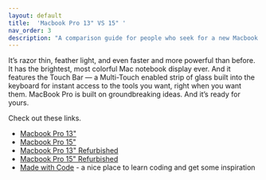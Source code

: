 ```yaml
---
layout: default
title:  'Macbook Pro 13" VS 15" '
nav_order: 3
description: "A comparison guide for people who seek for a new Macbook Pro."
---
```


It’s razor thin, feather light, and even faster and more powerful than before. It has the brightest, most colorful Mac notebook display ever. And it features the Touch Bar — a Multi-Touch enabled strip of glass built into the keyboard for instant access to the tools you want, right when you want them. MacBook Pro is built on groundbreaking ideas. And it’s ready for yours.

Check out these links.  
- [Macbook Pro 13"][macbook-pro-13-inch]
- [Macbook Pro 15"][macbook-pro-13-inch]
- [Macbook Pro 13" Refurbished][macbook-pro-13-inch-refurb]
- [Macbook Pro 15" Refurbished][macbook-pro-15-inch-refurb]
- [Made with Code][madewithcode] - a nice place to learn coding and get some inspiration

[macbook-pro-13-inch]: https://www.apple.com/shop/buy-mac/macbook-pro/15-inch
[macbook-pro-15-inch]:   https://www.apple.com/shop/buy-mac/macbook-pro/15-inch
[macbook-pro-13-inch-refurb]: https://www.apple.com/shop/browse/home/specialdeals/mac/macbook_pro/13
[macbook-pro-15-inch-refurb]: https://www.apple.com/shop/browse/home/specialdeals/mac/macbook_pro/15
[madewithcode]:https://www.madewithcode.com/
